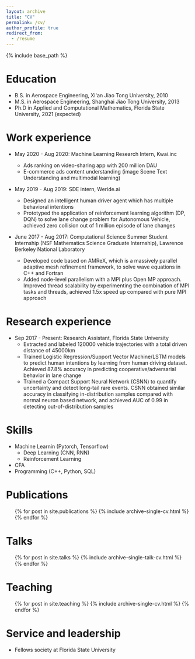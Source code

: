 ```yaml
---
layout: archive
title: "CV"
permalink: /cv/
author_profile: true
redirect_from:
  - /resume
---
```


{% include base_path %}

Education
======
* B.S. in Aerospace Engineering, Xi'an Jiao Tong University, 2010
* M.S. in Aerospace Engineering, Shanghai Jiao Tong University, 2013
* Ph.D in Applied and Computational Mathematics, Florida State University, 2021 (expected)

Work experience
======
* May 2020 - Aug 2020: Machine Learning Research Intern, Kwai.inc
  * Ads ranking on video-sharing app with 200 million DAU
  * E-commerce ads content understanding (image Scene Text Understanding and multimodal learning)

* May 2019 - Aug 2019: SDE intern, Weride.ai
  * Designed an intelligent human driver agent which has multiple behavioral intentions
  * Prototyped the application of reinforcement learning algorithm (DP, DQN) to solve lane change problem for 
  Autonomous Vehicle, achieved zero collision out of 1 million episode of lane changes
  
* June 2017 - Aug 2017: Computational Science Summer Student Internship (NSF Mathematics Science Graduate Internship),
 Lawrence Berkeley National Laboratory
  * Developed code based on AMReX, which is a massively parallel adaptive mesh refinement framework, to solve wave 
  equations in C++ and Fortran
  * Added node-level parallelism with a MPI plus Open MP approach. Improved thread scalability by experimenting the 
  combination of MPI tasks and threads, achieved 1.5x speed up compared with pure MPI approach
 
Research experience
======
* Sep 2017 - Present: Research Assistant, Florida State University
  * Extracted and labeled 120000 vehicle trajectories with a total driven distance of 45000km
  * Trained Logistic Regression/Support Vector Machine/LSTM models to predict human intentions by learning from human 
  driving dataset. Achieved 87.8% accuracy in predicting cooperative/adversarial behavior in lane change
  * Trained a Compact Support Neural Network (CSNN) to quantify uncertainty and detect long-tail rare events. CSNN 
  obtained similar accuracy in classifying in-distribution samples compared with normal neuron based network, and 
  achieved AUC of 0.99 in detecting out-of-distribution samples
 
Skills
======
* Machine Learnin (Pytorch, Tensorflow)
  * Deep Learning (CNN, RNN) 
  * Reinforcement Learning
* CFA
* Programming (C++, Python, SQL)

Publications
======
  <ul>{% for post in site.publications %}
    {% include archive-single-cv.html %}
  {% endfor %}</ul>
  
Talks
======
  <ul>{% for post in site.talks %}
    {% include archive-single-talk-cv.html %}
  {% endfor %}</ul>
  
Teaching
======
  <ul>{% for post in site.teaching %}
    {% include archive-single-cv.html %}
  {% endfor %}</ul>
  
Service and leadership
======
* Fellows society at Florida State University
